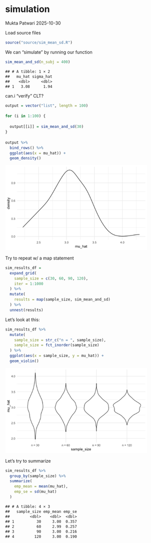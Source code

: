 simulation
================
Mukta Patwari
2025-10-30

Load source files

``` r
source("source/sim_mean_sd.R")
```

We can “simulate” by running our function

``` r
sim_mean_and_sd(n_subj = 400)
```

    ## # A tibble: 1 × 2
    ##   mu_hat sigma_hat
    ##    <dbl>     <dbl>
    ## 1   3.08      1.94

can.i “verify” CLT?

``` r
output = vector("list", length = 100)

for (i in 1:100) {
  
  output[[i]] = sim_mean_and_sd(30)
}

output %>% 
  bind_rows() %>% 
  ggplot(aes(x = mu_hat)) +
  geom_density()
```

<img src="figures/unnamed-chunk-3-1.png" width="90%" />

Try to repeat w/ a map statement

``` r
sim_results_df =
  expand_grid(
    sample_size = c(30, 60, 90, 120),
    iter = 1:1000
  ) %>% 
  mutate(
    results = map(sample_size, sim_mean_and_sd)
  ) %>% 
  unnest(results)
```

Let’s look at this:

``` r
sim_results_df %>% 
  mutate(
    sample_size = str_c("n = ", sample_size),
    sample_size = fct_inorder(sample_size)
  ) %>% 
  ggplot(aes(x = sample_size, y = mu_hat)) +
  geom_violin()
```

<img src="figures/unnamed-chunk-5-1.png" width="90%" />

Let’s try to summarize

``` r
sim_results_df %>% 
  group_by(sample_size) %>% 
  summarize(
    emp_mean = mean(mu_hat),
    emp_se = sd(mu_hat)
  )
```

    ## # A tibble: 4 × 3
    ##   sample_size emp_mean emp_se
    ##         <dbl>    <dbl>  <dbl>
    ## 1          30     3.00  0.357
    ## 2          60     2.99  0.257
    ## 3          90     3.00  0.216
    ## 4         120     3.00  0.190
